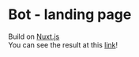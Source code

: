 # Bot - landing page
Build on [Nuxt.js](https://nuxtjs.org/)  
You can see the result at this [link](https://andrewmaksimchuk.github.io/bot/)!  
